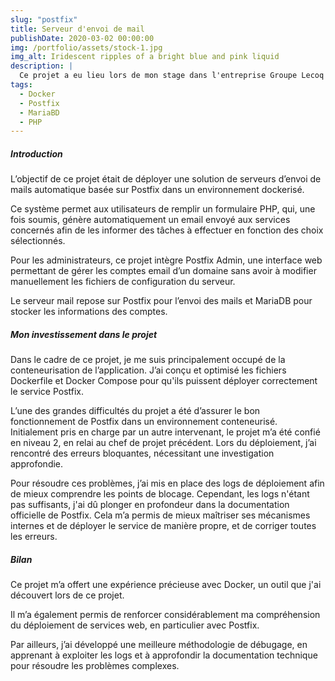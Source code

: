 ```yaml
---
slug: "postfix"
title: Serveur d'envoi de mail
publishDate: 2020-03-02 00:00:00
img: /portfolio/assets/stock-1.jpg
img_alt: Iridescent ripples of a bright blue and pink liquid
description: |
  Ce projet a eu lieu lors de mon stage dans l'entreprise Groupe Lecoq en juin/juillet 2024, durant lequel j'ai participé au développement d'une solution interne.
tags:
  - Docker
  - Postfix
  - MariaBD
  - PHP
---
```


##### Introduction
L’objectif de ce projet était de déployer une solution de serveurs d’envoi de mails automatique basée sur Postfix dans un environnement dockerisé.

Ce système permet aux utilisateurs de remplir un formulaire PHP, qui, une fois soumis, génère automatiquement un email envoyé aux services concernés afin de les informer des tâches à effectuer en fonction des choix sélectionnés.

Pour les administrateurs, ce projet intègre Postfix Admin, une interface web permettant de gérer les comptes email d’un domaine sans avoir à modifier manuellement les fichiers de configuration du serveur.

Le serveur mail repose sur Postfix pour l’envoi des mails et MariaDB pour stocker les informations des comptes.

##### Mon investissement dans le projet
Dans le cadre de ce projet, je me suis principalement occupé de la conteneurisation de l’application. J’ai conçu et optimisé les fichiers Dockerfile et Docker Compose pour qu'ils puissent déployer correctement le service Postfix.

L’une des grandes difficultés du projet a été d’assurer le bon fonctionnement de Postfix dans un environnement conteneurisé. Initialement pris en charge par un autre intervenant, le projet m’a été confié en niveau 2, en relai au chef de projet précédent. Lors du déploiement, j’ai rencontré des erreurs bloquantes, nécessitant une investigation approfondie. 

Pour résoudre ces problèmes, j’ai mis en place des logs de déploiement afin de mieux comprendre les points de blocage.
Cependant, les logs n'étant pas suffisants, j'ai dû plonger en profondeur dans la documentation officielle de Postfix. Cela m’a permis de mieux maîtriser ses mécanismes internes et de déployer le service de manière propre, et de corriger toutes les erreurs.

##### Bilan
Ce projet m’a offert une expérience précieuse avec Docker, un outil que j'ai découvert lors de ce projet. 

Il m’a également permis de renforcer considérablement ma compréhension du déploiement de services web, en particulier avec Postfix. 

Par ailleurs, j’ai développé une meilleure méthodologie de débugage, en apprenant à exploiter les logs et à approfondir la documentation technique pour résoudre les problèmes complexes.
